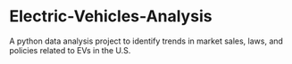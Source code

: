 # Electric-Vehicles-Analysis
A python data analysis project to identify trends in market sales, laws, and policies related to EVs in the U.S.
